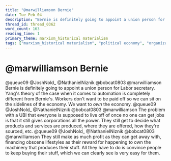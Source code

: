 ```yaml
---
title: "@marwilliamson Bernie"
date: Tue Feb 04
description: "Bernie is definitely going to appoint a union person for Labor secretary."
thread_id: thread_0362
word_count: 163
reading_time: 1
primary_theme: marxism_historical materialism
tags: ["marxism_historical materialism", "political economy", "organizational theory"]
---
```


# @marwilliamson Bernie

@queue09 @JoshNold_ @NathanielNiznik @bobcat0803 @marwilliamson Bernie is definitely going to appoint a union person for Labor secretary. Yang's theory of the case when it comes to automation is completely different from Bernie's. Workers don't want to be paid off so we can sit on the sidelines of the economy. We want to *own* the economy. @queue09 @JoshNold_ @NathanielNiznik @bobcat0803 @marwilliamson The problem with a UBI that everyone is supposed to live off of once no one can get jobs is that it still gives corporations all the power. They still get to decide what products and services are produced, where they are offered, how they're sourced, etc. @queue09 @JoshNold_ @NathanielNiznik @bobcat0803 @marwilliamson They still make as much profit as they can get away with, financing obscene lifestyles as their reward for happening to own the machinery that produces their stuff. All they have to do is convince people to keep buying their stuff, which we can clearly see is very easy for them.